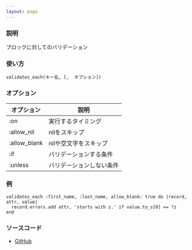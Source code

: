 ```yaml
---
layout: page
---
```

### 説明
ブロックに対してのバリデーション

### 使い方
    validates_each(キー名, [,  オプション])

### オプション

オプション        | 説明
-------------|-----
:on          | 実行するタイミング
:allow_nil   | nilをスキップ
:allow_blank | nilや空文字をスキップ
:if          | バリデーションする条件
:unless      | バリデーションしない条件

### 例
    validates_each :first_name, :last_name, allow_blank: true do |record, attr, value|
      record.errors.add attr, 'starts with z.' if value.to_s[0] == ?z
    end

### ソースコード
* [GitHub](https://github.com/rails/rails/blob/f33d52c95217212cbacc8d5e44b5a8e3cdc6f5b3/activemodel/lib/active_model/validations.rb#L85)